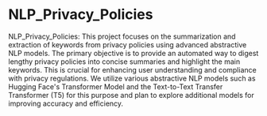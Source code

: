 # NLP_Privacy_Policies
NLP_Privacy_Policies: This project focuses on the summarization and extraction of keywords from privacy policies using advanced abstractive NLP models. The primary objective is to provide an automated way to digest lengthy privacy policies into concise summaries and highlight the main keywords. This is crucial for enhancing user understanding and compliance with privacy regulations. We utilize various abstractive NLP models such as Hugging Face's Transformer Model and the Text-to-Text Transfer Transformer (T5) for this purpose and plan to explore additional models for improving accuracy and efficiency.
